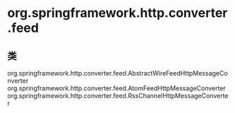 # org.springframework.http.converter.feed

## 类

org.springframework.http.converter.feed.AbstractWireFeedHttpMessageConverter<T extends com.rometools.rome.feed.WireFeed>
org.springframework.http.converter.feed.AtomFeedHttpMessageConverter
org.springframework.http.converter.feed.RssChannelHttpMessageConverter




